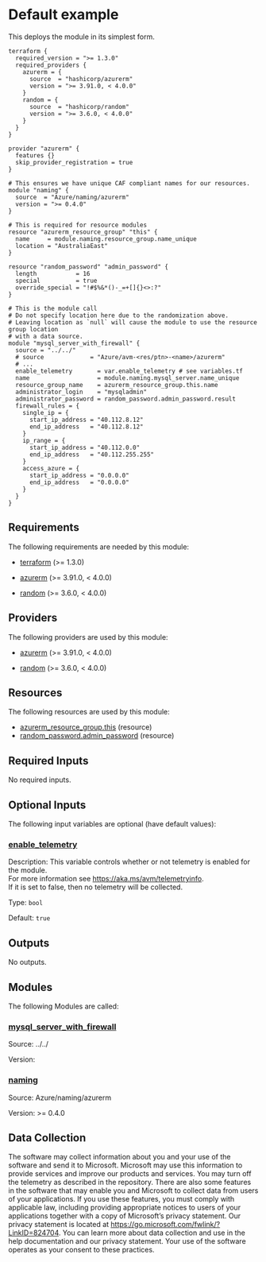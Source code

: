 <!-- BEGIN_TF_DOCS -->
# Default example

This deploys the module in its simplest form.

```hcl
terraform {
  required_version = ">= 1.3.0"
  required_providers {
    azurerm = {
      source  = "hashicorp/azurerm"
      version = ">= 3.91.0, < 4.0.0"
    }
    random = {
      source  = "hashicorp/random"
      version = ">= 3.6.0, < 4.0.0"
    }
  }
}

provider "azurerm" {
  features {}
  skip_provider_registration = true
}

# This ensures we have unique CAF compliant names for our resources.
module "naming" {
  source  = "Azure/naming/azurerm"
  version = ">= 0.4.0"
}

# This is required for resource modules
resource "azurerm_resource_group" "this" {
  name     = module.naming.resource_group.name_unique
  location = "AustraliaEast"
}

resource "random_password" "admin_password" {
  length           = 16
  special          = true
  override_special = "!#$%&*()-_=+[]{}<>:?"
}

# This is the module call
# Do not specify location here due to the randomization above.
# Leaving location as `null` will cause the module to use the resource group location
# with a data source.
module "mysql_server_with_firewall" {
  source = "../../"
  # source             = "Azure/avm-<res/ptn>-<name>/azurerm"
  # ...
  enable_telemetry       = var.enable_telemetry # see variables.tf
  name                   = module.naming.mysql_server.name_unique
  resource_group_name    = azurerm_resource_group.this.name
  administrator_login    = "mysqladmin"
  administrator_password = random_password.admin_password.result
  firewall_rules = {
    single_ip = {
      start_ip_address = "40.112.8.12"
      end_ip_address   = "40.112.8.12"
    }
    ip_range = {
      start_ip_address = "40.112.0.0"
      end_ip_address   = "40.112.255.255"
    }
    access_azure = {
      start_ip_address = "0.0.0.0"
      end_ip_address   = "0.0.0.0"
    }
  }
}
```

<!-- markdownlint-disable MD033 -->
## Requirements

The following requirements are needed by this module:

- <a name="requirement_terraform"></a> [terraform](#requirement\_terraform) (>= 1.3.0)

- <a name="requirement_azurerm"></a> [azurerm](#requirement\_azurerm) (>= 3.91.0, < 4.0.0)

- <a name="requirement_random"></a> [random](#requirement\_random) (>= 3.6.0, < 4.0.0)

## Providers

The following providers are used by this module:

- <a name="provider_azurerm"></a> [azurerm](#provider\_azurerm) (>= 3.91.0, < 4.0.0)

- <a name="provider_random"></a> [random](#provider\_random) (>= 3.6.0, < 4.0.0)

## Resources

The following resources are used by this module:

- [azurerm_resource_group.this](https://registry.terraform.io/providers/hashicorp/azurerm/latest/docs/resources/resource_group) (resource)
- [random_password.admin_password](https://registry.terraform.io/providers/hashicorp/random/latest/docs/resources/password) (resource)

<!-- markdownlint-disable MD013 -->
## Required Inputs

No required inputs.

## Optional Inputs

The following input variables are optional (have default values):

### <a name="input_enable_telemetry"></a> [enable\_telemetry](#input\_enable\_telemetry)

Description: This variable controls whether or not telemetry is enabled for the module.  
For more information see <https://aka.ms/avm/telemetryinfo>.  
If it is set to false, then no telemetry will be collected.

Type: `bool`

Default: `true`

## Outputs

No outputs.

## Modules

The following Modules are called:

### <a name="module_mysql_server_with_firewall"></a> [mysql\_server\_with\_firewall](#module\_mysql\_server\_with\_firewall)

Source: ../../

Version:

### <a name="module_naming"></a> [naming](#module\_naming)

Source: Azure/naming/azurerm

Version: >= 0.4.0

<!-- markdownlint-disable-next-line MD041 -->
## Data Collection

The software may collect information about you and your use of the software and send it to Microsoft. Microsoft may use this information to provide services and improve our products and services. You may turn off the telemetry as described in the repository. There are also some features in the software that may enable you and Microsoft to collect data from users of your applications. If you use these features, you must comply with applicable law, including providing appropriate notices to users of your applications together with a copy of Microsoft’s privacy statement. Our privacy statement is located at <https://go.microsoft.com/fwlink/?LinkID=824704>. You can learn more about data collection and use in the help documentation and our privacy statement. Your use of the software operates as your consent to these practices.
<!-- END_TF_DOCS -->